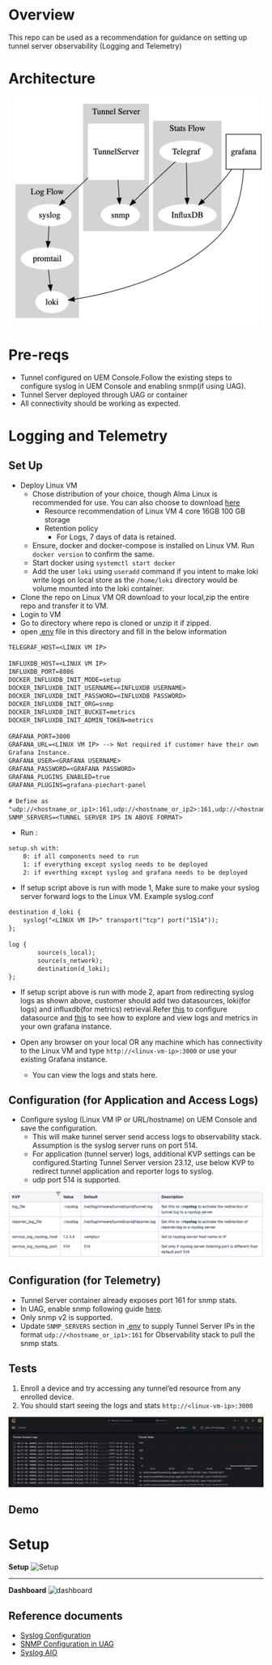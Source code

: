 Overview
========

This repo can be used as a recommendation for guidance on setting up tunnel server observability (Logging and Telemetry)

Architecture
============

![arch](./docs/arch.png)

Pre-reqs
========

* Tunnel configured on UEM Console.Follow the existing steps to configure syslog in UEM Console and enabling snmp(if using UAG).
* Tunnel Server deployed through UAG or container
* All connectivity should be working as expected.


Logging and Telemetry
=====================

Set Up
------

* Deploy Linux VM 
    * Chose distribution of your choice, though Alma Linux is recommended for use. You can also choose to download [here](https://almalinux.org/get-almalinux/)
        * Resource recommendation of Linux VM 4 core 16GB 100 GB storage 
        * Retention policy
            * For Logs, 7 days of data is retained.
    * Ensure, docker and docker-compose is installed on Linux VM. Run `docker version` to confirm the same.
    * Start docker using `systemctl start docker`
    * Add the user `loki` using `useradd` command if you intent to make loki write logs on local store as the `/home/loki` directory would be volume mounted into the loki container.
* Clone the repo on Linux VM OR download to your local,zip the entire repo and transfer it to VM.
* Login to VM
* Go to directory where repo is cloned or unzip it if zipped.
* open [.env](./.env) file in this directory and fill in the below information
```
TELEGRAF_HOST=<LINUX VM IP>

INFLUXDB_HOST=<LINUX VM IP>
INFLUXDB_PORT=8086
DOCKER_INFLUXDB_INIT_MODE=setup
DOCKER_INFLUXDB_INIT_USERNAME=<INFLUXDB USERNAME>
DOCKER_INFLUXDB_INIT_PASSWORD=<INFLUXDB PASSWORD>
DOCKER_INFLUXDB_INIT_ORG=snmp
DOCKER_INFLUXDB_INIT_BUCKET=metrics
DOCKER_INFLUXDB_INIT_ADMIN_TOKEN=metrics

GRAFANA_PORT=3000
GRAFANA_URL=<LINUX VM IP> --> Not required if customer have their own Grafana Instance.
GRAFANA_USER=<GRAFANA USERNAME>
GRAFANA_PASSWORD=<GRAFANA PASSWORD>
GRAFANA_PLUGINS_ENABLED=true
GRAFANA_PLUGINS=grafana-piechart-panel

# Define as "udp://<hostname_or_ip1>:161,udp://<hostname_or_ip2>:161,udp://<hostname_or_ip3>:161"
SNMP_SERVERS=<TUNNEL SERVER IPS IN ABOVE FORMAT>
```
* Run :
```
setup.sh with: 
	0: if all components need to run
	1: if everything except syslog needs to be deployed
	2: if everthing except syslog and grafana needs to be deployed 
```
* If setup script above is run with mode 1, Make sure to make your syslog server forward logs to the Linux VM. Example syslog.conf
```
destination d_loki {
	syslog("<LINUX VM IP>" transport("tcp") port("1514"));
};

log {
        source(s_local);
        source(s_network);
        destination(d_loki);
};
```
*  If setup script above is run with mode 2, apart from redirecting syslog logs as shown above, customer should add two datasources, loki(for logs) and influxdb(for metrics) retrieval.Refer [this](https://github.com/wsonetunnel/tunnel-server-observability/blob/main/grafana/provisioning/datasources/loki.yaml) to configure datasource and [this](https://github.com/wsonetunnel/tunnel-server-observability/blob/main/grafana/provisioning/dashboard/Monitoring.json) to see how to explore and view logs and metrics in your own grafana instance.

* Open any browser on your local OR any machine which has connectivity to the Linux VM and type `http://<linux-vm-ip>:3000` or use your existing Grafana instance.
    * You can view the logs and stats here.

Configuration (for Application and Access Logs)
----------------------------

* Configure syslog (Linux VM IP or URL/hostname) on UEM Console and save the configuration.
    * This will make tunnel server send access logs to observability stack. Assumption is the syslog server runs on port 514.
    * For application (tunnel server) logs, additional KVP settings can be configured.Starting Tunnel Server version 23.12, use below KVP to redirect tunnel application and reporter logs to syslog.
    * udp port 514 is supported.

![Tunnel KVP](./docs/tunnelkvp.png)

Configuration (for Telemetry)
----------------------------

* Tunnel Server container already exposes port 161 for snmp stats.
* In UAG, enable snmp following guide [here](https://docs.vmware.com/en/Unified-Access-Gateway/2303/uag-deploy-config/GUID-F71E6283-E24B-49F5-8AC6-D28915CD41AD.html).
* Only snmp v2 is supported.
* Update `SNMP_SERVERS` section in [.env](./.env) to supply Tunnel Server IPs in the format `udp://<hostname_or_ip1>:161` for Observability stack to pull the snmp stats.

Tests
-----

1. Enroll a device and try accessing any tunnel’ed resource from any enrolled device. 
2. You should start seeing the logs and stats `http://<linux-vm-ip>:3000`

![Tunnel Stats and Logs](./docs/grafana.png)

Demo
----
Setup
=======
**Setup**
![Setup](./docs/setup.gif)

------------
**Dashboard**
![dashboard](./docs/ui.gif)

Reference documents
-------------------

* [Syslog Configuration](https://docs.vmware.com/en/VMware-Workspace-ONE-UEM/services/VMware_Tunnel/GUID-471260BA-4DDC-4BFE-B8C3-FA2DDC2116A1.html)
* [SNMP Configuration in UAG](https://docs.vmware.com/en/Unified-Access-Gateway/2303/uag-deploy-config/GUID-F71E6283-E24B-49F5-8AC6-D28915CD41AD.html)
* [Syslog AIO](https://github.com/lux4rd0/grafana-loki-syslog-aio)
